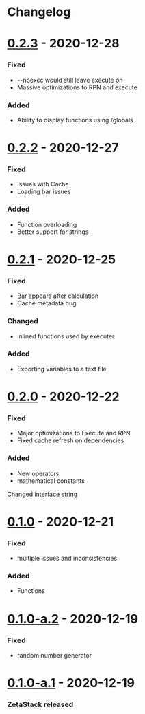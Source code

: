 # Changelog

# [0.2.3](#0.2.3) - 2020-12-28

### Fixed

- --noexec would still leave execute on
- Massive optimizations to RPN and execute

### Added

- Ability to display functions using /globals

# [0.2.2](#0.2.2) - 2020-12-27

### Fixed

- Issues with Cache
- Loading bar issues

### Added

- Function overloading
- Better support for strings


# [0.2.1](#0.2.1) - 2020-12-25

### Fixed

- Bar appears after calculation
- Cache metadata bug

### Changed

- inlined functions used by executer

### Added

- Exporting variables to a text file

# [0.2.0](#0.2.0) - 2020-12-22

### Fixed

- Major optimizations to Execute and RPN
- Fixed cache refresh on dependencies

### Added

- New operators
- mathematical constants

Changed interface string

# [0.1.0](#0.1.0) - 2020-12-21

### Fixed

- multiple issues and inconsistencies

### Added

- Functions

# [0.1.0-a.2](#0.1.0-a.2) - 2020-12-19

### Fixed

- random number generator

# [0.1.0-a.1](#0.1.0-a.1) - 2020-12-19

### ZetaStack released
